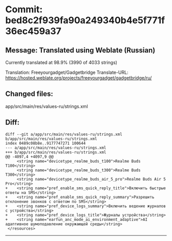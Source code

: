 # Commit: bed8c2f939fa90a249340b4e5f771f36ec459a37
## Message: Translated using Weblate (Russian)

Currently translated at 98.9% (3990 of 4033 strings)

Translation: Freeyourgadget/Gadgetbridge
Translate-URL: https://hosted.weblate.org/projects/freeyourgadget/gadgetbridge/ru/
## Changed files:
app/src/main/res/values-ru/strings.xml

## Diff:
```
diff --git a/app/src/main/res/values-ru/strings.xml b/app/src/main/res/values-ru/strings.xml
index 0489c08b8e..9177747271 100644
--- a/app/src/main/res/values-ru/strings.xml
+++ b/app/src/main/res/values-ru/strings.xml
@@ -4097,4 +4097,9 @@
     <string name="devicetype_realme_buds_t100">Realme Buds T100</string>
     <string name="devicetype_realme_buds_t300">Realme Buds T300</string>
     <string name="devicetype_realme_buds_air_5_pro">Realme Buds Air 5 Pro</string>
+    <string name="pref_enable_sms_quick_reply_title">Включить быстрые ответы на SMS</string>
+    <string name="pref_enable_sms_quick_reply_summary">Разрешить отклонение звонков с ответом по SMS</string>
+    <string name="pref_device_logs_summary">Включить ведение журналов с устройства</string>
+    <string name="pref_device_logs_title">Журналы устройства</string>
+    <string name="earfun_anc_mode_ai_environment_adaptive">AI адаптивное шумоподавление окружающей среды</string>
 </resources>
```
-----------------------------------
